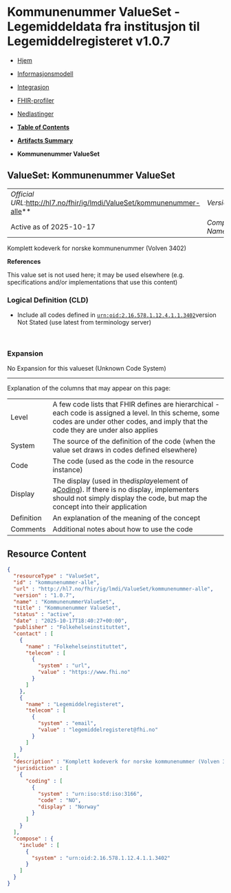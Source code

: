 # Kommunenummer ValueSet - Legemiddeldata fra institusjon til Legemiddelregisteret v1.0.7

*  [Hjem](index.md) 
*  [Informasjonsmodell](informasjonsmodell.md) 
*  [Integrasjon](integrasjon.md) 
*  [FHIR-profiler](profiler.md) 
*  [Nedlastinger](nedlastinger.md) 

* [**Table of Contents**](toc.md)
* [**Artifacts Summary**](artifacts.md)
* **Kommunenummer ValueSet**

## ValueSet: Kommunenummer ValueSet 

| | |
| :--- | :--- |
| *Official URL*:http://hl7.no/fhir/ig/lmdi/ValueSet/kommunenummer-alle** | *Version*:1.0.7** |
| Active as of 2025-10-17 | *Computable Name*:KommunenummerValueSet |

 
Komplett kodeverk for norske kommunenummer (Volven 3402) 

 **References** 

This value set is not used here; it may be used elsewhere (e.g. specifications and/or implementations that use this content)

### Logical Definition (CLD)

* Include all codes defined in [`urn:oid:2.16.578.1.12.4.1.1.3402`](CodeSystem-kommunenummer-codesystem.md)version Not Stated (use latest from terminology server)

 

### Expansion

No Expansion for this valueset (Unknown Code System)

-------

 Explanation of the columns that may appear on this page: 

| | |
| :--- | :--- |
| Level | A few code lists that FHIR defines are hierarchical - each code is assigned a level. In this scheme, some codes are under other codes, and imply that the code they are under also applies |
| System | The source of the definition of the code (when the value set draws in codes defined elsewhere) |
| Code | The code (used as the code in the resource instance) |
| Display | The display (used in the*display*element of a[Coding](http://hl7.org/fhir/R4/datatypes.html#Coding)). If there is no display, implementers should not simply display the code, but map the concept into their application |
| Definition | An explanation of the meaning of the concept |
| Comments | Additional notes about how to use the code |



## Resource Content

```json
{
  "resourceType" : "ValueSet",
  "id" : "kommunenummer-alle",
  "url" : "http://hl7.no/fhir/ig/lmdi/ValueSet/kommunenummer-alle",
  "version" : "1.0.7",
  "name" : "KommunenummerValueSet",
  "title" : "Kommunenummer ValueSet",
  "status" : "active",
  "date" : "2025-10-17T18:40:27+00:00",
  "publisher" : "Folkehelseinstituttet",
  "contact" : [
    {
      "name" : "Folkehelseinstituttet",
      "telecom" : [
        {
          "system" : "url",
          "value" : "https://www.fhi.no"
        }
      ]
    },
    {
      "name" : "Legemiddelregisteret",
      "telecom" : [
        {
          "system" : "email",
          "value" : "legemiddelregisteret@fhi.no"
        }
      ]
    }
  ],
  "description" : "Komplett kodeverk for norske kommunenummer (Volven 3402)",
  "jurisdiction" : [
    {
      "coding" : [
        {
          "system" : "urn:iso:std:iso:3166",
          "code" : "NO",
          "display" : "Norway"
        }
      ]
    }
  ],
  "compose" : {
    "include" : [
      {
        "system" : "urn:oid:2.16.578.1.12.4.1.1.3402"
      }
    ]
  }
}

```
